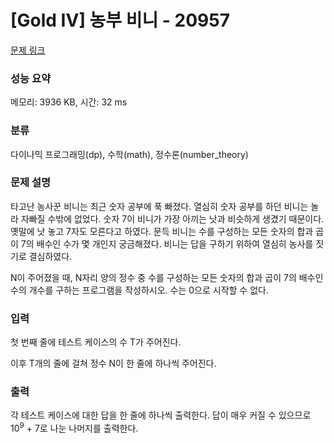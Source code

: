 # [Gold IV] 농부 비니 - 20957 

[문제 링크](https://www.acmicpc.net/problem/20957) 

### 성능 요약

메모리: 3936 KB, 시간: 32 ms

### 분류

다이나믹 프로그래밍(dp), 수학(math), 정수론(number_theory)

### 문제 설명

<p>타고난 농사꾼 비니는 최근 숫자 공부에 푹 빠졌다. 열심히 숫자 공부를 하던 비니는 놀라 자빠질 수밖에 없었다. 숫자 7이 비니가 가장 아끼는 낫과 비슷하게 생겼기 때문이다. 옛말에 낫 놓고 7자도 모른다고 하였다. 문득 비니는 수를 구성하는 모든 숫자의 합과 곱이 7의 배수인 수가 몇 개인지 궁금해졌다. 비니는 답을 구하기 위하여 열심히 농사를 짓기로 결심하였다.</p>

<p>N이 주어졌을 때, N자리 양의 정수 중 수를 구성하는 모든 숫자의 합과 곱이 7의 배수인 수의 개수를 구하는 프로그램을 작성하시오. 수는 0으로 시작할 수 없다.</p>

### 입력 

 <p>첫 번째 줄에 테스트 케이스의 수 T가 주어진다.</p>

<p>이후 T개의 줄에 걸쳐 정수 N이 한 줄에 하나씩 주어진다.</p>

### 출력 

 <p>각 테스트 케이스에 대한 답을 한 줄에 하나씩 출력한다. 답이 매우 커질 수 있으므로 10<sup>9</sup> + 7로 나눈 나머지를 출력한다.</p>

